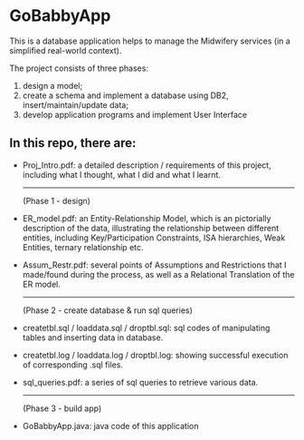 # GoBabbyApp
This is a database application helps to manage the Midwifery services (in a simplified real-world context). 


The project consists of three phases: 
1. design a model;  
2. create a schema and implement a database using DB2, insert/maintain/update data;  
3. develop application programs and implement User Interface


In this repo, there are:
  ------
 
- Proj_Intro.pdf: a detailed description / requirements of this project, including what I thought, what I did and what I learnt.

  ------
  (Phase 1 - design)
  
- ER_model.pdf: an Entity-Relationship Model, which is an pictorially description of the data, illustrating the relationship between different entities, including Key/Participation Constraints, ISA hierarchies, Weak Entities, ternary relationship etc.

- Assum_Restr.pdf: several points of Assumptions and Restrictions that I made/found during the process, as well as a Relational Translation of the ER model.

  ------ 
  (Phase 2 - create database & run sql queries)
    
- createtbl.sql / loaddata.sql / droptbl.sql: sql codes of manipulating tables and inserting data in database.
  
- createtbl.log / loaddata.log / droptbl.log: showing successful execution of corresponding .sql files.

- sql_queries.pdf: a series of sql queries to retrieve various data.


  ------ 
  (Phase 3 - build app)

- GoBabbyApp.java: java code of this application



